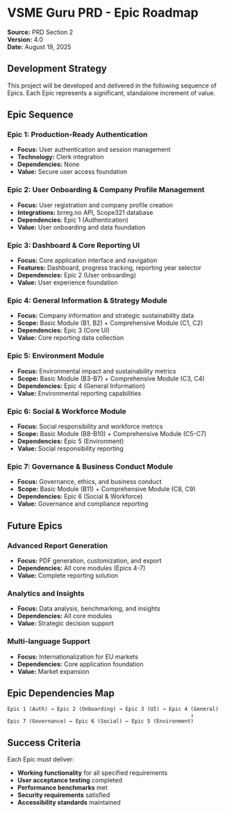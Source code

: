 # VSME Guru PRD - Epic Roadmap

**Source:** PRD Section 2  
**Version:** 4.0  
**Date:** August 19, 2025

## Development Strategy

This project will be developed and delivered in the following sequence of Epics. Each Epic represents a significant, standalone increment of value.

## Epic Sequence

### Epic 1: Production-Ready Authentication
- **Focus:** User authentication and session management
- **Technology:** Clerk integration
- **Dependencies:** None
- **Value:** Secure user access foundation

### Epic 2: User Onboarding & Company Profile Management
- **Focus:** User registration and company profile creation
- **Integrations:** brreg.no API, Scope321 database
- **Dependencies:** Epic 1 (Authentication)
- **Value:** User onboarding and data foundation

### Epic 3: Dashboard & Core Reporting UI
- **Focus:** Core application interface and navigation
- **Features:** Dashboard, progress tracking, reporting year selector
- **Dependencies:** Epic 2 (User onboarding)
- **Value:** User experience foundation

### Epic 4: General Information & Strategy Module
- **Focus:** Company information and strategic sustainability data
- **Scope:** Basic Module (B1, B2) + Comprehensive Module (C1, C2)
- **Dependencies:** Epic 3 (Core UI)
- **Value:** Core reporting data collection

### Epic 5: Environment Module
- **Focus:** Environmental impact and sustainability metrics
- **Scope:** Basic Module (B3-B7) + Comprehensive Module (C3, C4)
- **Dependencies:** Epic 4 (General Information)
- **Value:** Environmental reporting capabilities

### Epic 6: Social & Workforce Module
- **Focus:** Social responsibility and workforce metrics
- **Scope:** Basic Module (B8-B10) + Comprehensive Module (C5-C7)
- **Dependencies:** Epic 5 (Environment)
- **Value:** Social responsibility reporting

### Epic 7: Governance & Business Conduct Module
- **Focus:** Governance, ethics, and business conduct
- **Scope:** Basic Module (B11) + Comprehensive Module (C8, C9)
- **Dependencies:** Epic 6 (Social & Workforce)
- **Value:** Governance and compliance reporting

## Future Epics

### Advanced Report Generation
- **Focus:** PDF generation, customization, and export
- **Dependencies:** All core modules (Epics 4-7)
- **Value:** Complete reporting solution

### Analytics and Insights
- **Focus:** Data analysis, benchmarking, and insights
- **Dependencies:** All core modules
- **Value:** Strategic decision support

### Multi-language Support
- **Focus:** Internationalization for EU markets
- **Dependencies:** Core application foundation
- **Value:** Market expansion

## Epic Dependencies Map

```
Epic 1 (Auth) → Epic 2 (Onboarding) → Epic 3 (UI) → Epic 4 (General)
                                                           ↓
Epic 7 (Governance) ← Epic 6 (Social) ← Epic 5 (Environment)
```

## Success Criteria

Each Epic must deliver:
- **Working functionality** for all specified requirements
- **User acceptance testing** completed
- **Performance benchmarks** met
- **Security requirements** satisfied
- **Accessibility standards** maintained 